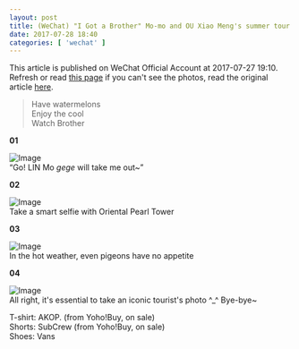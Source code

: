 ```yaml
---
layout: post
title: (WeChat) "I Got a Brother" Mo-mo and OU Xiao Meng's summer tour
date: 2017-07-28 18:40
categories: [ 'wechat' ]
---
```


This article is published on WeChat Official Account at 2017-07-27 19:10. Refresh or read [this page](https://github.com/Quadrifolium/originalplan/blob/gh-pages/_posts/WeChat/2017-07-27-WeChat-Original-Plan.md) if you can't see the photos, read the original article [here](https://mp.weixin.qq.com/s/5tjWbRHTnUZ5dzbfcHrZPQ).

<!-- more -->

> Have watermelons  
> Enjoy the cool  
> Watch Brother

**01**

![Image](http://mmbiz.qpic.cn/mmbiz_jpg/XOMVurd7hjQmcgULtjy0pKUIK4KF4ibQ9uDlec4xLGtRCEib3alu110lIg68yYrRXibuuWJESDlxdoUlPNttJkKew/640)  
“Go! LIN Mo *gege* will take me out~”

**02**

![Image](http://mmbiz.qpic.cn/mmbiz_jpg/XOMVurd7hjQmcgULtjy0pKUIK4KF4ibQ9UJHSoskQmzrkaPpVRw1lakYFb6K3WWyZa2Q0EdEJoYM0UciaBASM6fA/640)  
Take a smart selfie with Oriental Pearl Tower

**03**

![Image](http://mmbiz.qpic.cn/mmbiz_jpg/XOMVurd7hjQmcgULtjy0pKUIK4KF4ibQ9ObVHA3I0Pbsdaic6FaVdkBP1pyAJyZyCnvuHN1XcHLyQdAuDnDF5YhA/640)  
In the hot weather, even pigeons have no appetite

**04**

![Image](http://mmbiz.qpic.cn/mmbiz_jpg/XOMVurd7hjQmcgULtjy0pKUIK4KF4ibQ9q2WTzpKfhBg11sGpiceSGvfOUbnoDzuLmFfxicm6jd7ststLafUh6ZVw/640)  
All right, it's essential to take an iconic tourist's photo ^_^ Bye-bye~

T-shirt: AKOP. (from Yoho!Buy, on sale)  
Shorts: SubCrew (from Yoho!Buy, on sale)  
Shoes: Vans
